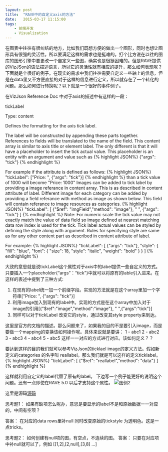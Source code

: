 ```yaml
---
layout: post
title:  "RAVE中的自定义axis的方法"
date:   2015-03-17 11:15:00
tags:
    - 前端开发
    - Visualization
---
```

在图表中往往有很纠结的地方，比如我们既想方便的做出一个图形，同时也想让图形具有很强的灵活性。所以要满足这样的需求也是挺难的。打个比方说在以往的图库的图形引擎中要更改一个自定义一些图，确实也是很挺困难的。但是RAVE提供的VizJSon的语法描述语言，所以它的灵活性就有相应的提升，那么如何表现呢？下面就是个很好的例子。在现实的需求中我们往往需要自定义一些轴上的信息，但是在data里又不方便直接的对于这样的信息进行定义，所以就存在了一个转化的问题。那么如何进行转换呢？以下就是一个很好的事件例子。

在VizJson Reference Doc 中对于axis的描述中有这样的一段：

tickLabel

Type: content

Defines the formatting for the axis tick label.

The label will be constructed by appending these parts together. References to fields will be translated to the name of the field. This content array is similar to axis title or element label. The only different is that it will have a placeholder to insert the tick actual value. This placeholder is an entity with an argument and value such as
{% highlight JSON%}
{"args": "tick"}
{% endhighlight %}

For example if the attribute is defined as follows:
{% highlight JSON%}
"tickLabel": ["Price: ", {"args": "tick"}]
{% endhighlight %}
than a tick value of 1000 will become "Price: 1000" Images can be added to tick label by providing a image referance in content array. This is as described in content attribute of label. Different image for each category can be added by providing a field referance with method as image as shown below. This field will contain referance to image resources as categories.
{% highlight JSON%}
"tickLabel": [
	{"$ref": "imgField","method": "image"},
	" ",
    {"args": "tick"}
]
{% endhighlight %}
Note: For numeric scale the tick value may not exactly match the value of data field so image defined at nearest matching data row index is used for the tick.
Tick label actual values can be styled by defining the style along with argument. Rules for specifying style are same as for any other content part as described in content attribute of label.

For example:
{% highlight JSON%}
"tickLabel": [
    {"args": "tick"},
    "style": {
    	"fill": "blue",
        "font": {
        	"size": 18,
            "style": "italic",
            "weight": "bold"
       }
   }
]
{% endhighlight %}

大致的意思就是说tickLabel这个属性对于axis中的label提供一些自定义的方式。只要插入一个placeholder{“args”：“tick”}中就可以将原有的lable引入进来。在这样的表述中提到了三种方式:
1. 在现有的label统一加一个前缀字段。实现的方法就是在这个array里加一个字符串["Price: ", {"args": "tick"}]
2. 利用image加入到现有的label中。实现的方式是在这个array中加入对于image的引用[{"$ref":"image","method":"image"}, " ",{"args":"tick"}]
3. 同样可以对于tickLabel 改变它的style，通过改变其style property来到达。

这里是官方的文档的描述。那么问题来了，如果我的目的不是要引入image，而是要做一个mapping的变换该如何操作呢。具体来说就是要讲：
1 - abc1
2 - abc2
3 - abc3
4 - abc4
5 - abc5
这样一一对应的方式进行对应。该如何定义？？

要达到这样的目的我们就可以参考VizJson的ticklael image的定义方法。假如新定义的categories 的名字叫 reallabel。那么我们就是可以这样的定义ticklabel。
{% highlight JSON%}
"tickLabel": [
	{"$ref": "reallabel","method": "data"}
]
{% endhighlight %}

这样就利用自定义的label代替了原有的label。
下边写一个例子能更好的说明这个问题。还有一点即使在RAVE 5.0 以后才支持这个属性。
![图例2]({{url}}/resources/img/rave6-pic1.png)

这里是源码[源码]({{url}}/resources/file/customlabel.json)

思考题1：
如果有缺项怎么呢办，意思是要显示的label不是和原始数据一一对应的，中间有空项？

答案：
在对应的data rows里补null 同时改变原始的tickstyle 为透明色。这是一点tricks。

思考题2：
如何创建有null项的图，有空点，不连续的图。
答案：
只要在对应项中补null就可以了，例如 [[1,2],[2,null],[3,8] ...]
